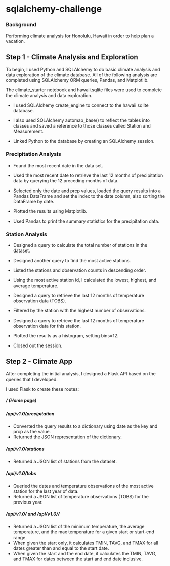# sqlalchemy-challenge

### Background
Performing climate analysis for Honolulu, Hawaii in order to help plan a vacation. 

## Step 1 - Climate Analysis and Exploration
To begin, I used Python and SQLAlchemy to do basic climate analysis and data exploration of the climate database. All of the following analysis are completed using SQLAlchemy ORM queries, Pandas, and Matplotlib.

The climate_starter notebook and hawaii.sqlite files were used to complete the climate analysis and data exploration.

- I used SQLAlchemy create_engine to connect to the hawaii sqlite database.
 
- I also used SQLAlchemy automap_base() to reflect the tables into classes and saved a reference to those classes called Station and Measurement.

- Linked Python to the database by creating an SQLAlchemy session.


### Precipitation Analysis


- Found the most recent date in the data set.

- Used the most recent date to retrieve the last 12 months of precipitation data by querying the 12 preceding months of data.

- Selected only the date and prcp values, loaded the query results into a Pandas DataFrame and set the index to the date column, also sorting the DataFrame by date.

- Plotted the results using Matplotlib.

- Used Pandas to print the summary statistics for the precipitation data.


### Station Analysis


- Designed a query to calculate the total number of stations in the dataset.

- Designed another query to find the most active stations.

- Listed the stations and observation counts in descending order.

- Using the most active station id, I calculated the lowest, highest, and average temperature.

- Designed a query to retrieve the last 12 months of temperature observation data (TOBS).

- Filtered by the station with the highest number of observations.

- Designed a query to retrieve the last 12 months of temperature observation data for this station.

- Plotted the results as a histogram, setting bins=12.

- Closed out the session.


## Step 2 - Climate App
After completing the initial analysis, I designed a Flask API based on the queries that I developed.

I used Flask to create these routes:

##### / (Home page)

##### /api/v1.0/precipitation
- Converted the query results to a dictionary using date as the key and prcp as the value.
- Returned the JSON representation of the dictionary.

##### /api/v1.0/stations
- Returned a JSON list of stations from the dataset.

##### /api/v1.0/tobs
- Queried the dates and temperature observations of the most active station for the last year of data.
- Returned a JSON list of temperature observations (TOBS) for the previous year.

##### /api/v1.0/<start> and /api/v1.0/<start>/<end>
- Returned a JSON list of the minimum temperature, the average temperature, and the max temperature for a given start or start-end range.
- When given the start only, it calculates TMIN, TAVG, and TMAX for all dates greater than and equal to the start date.
- When given the start and the end date, it calculates the TMIN, TAVG, and TMAX for dates between the start and end date inclusive.
